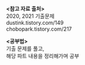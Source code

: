**<참고 자료 출처>**<br>
2020, 2021 기출문제<br>
dustink.tistory.com/149<br>
chobopark.tistory.com/217<br>

**<공부법>**<br>
기출 문제를 풀고,<br>
해당 파트 내용을 정리해가며 공부
